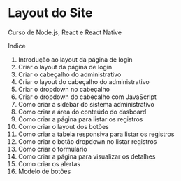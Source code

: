 # Layout do Site
Curso de Node.js, React e React Native

Indice
01. Introdução ao layout da página de login	 
02. Criar o layout da página de login	
03. Criar o cabeçalho do administrativo	
04. Criar o layout do cabeçalho do administrativo	 
05. Criar o dropdown no cabeçalho	 
06. Criar o dropdown do cabeçalho com JavaScript	 
07. Como criar a sidebar do sistema administrativo	 
08. Como criar a área do conteúdo do dasboard	 
09. Como criar a página para listar os registros	 
10. Como criar o layout dos botões	 
11. Como criar a tabela responsiva para listar os registros	 
12. Como criar o botão dropdown no listar registros	 
13. Como criar o formulário	 
14. Como criar a página para visualizar os detalhes	 
15. Como criar os alertas	 
16. Modelo de botões